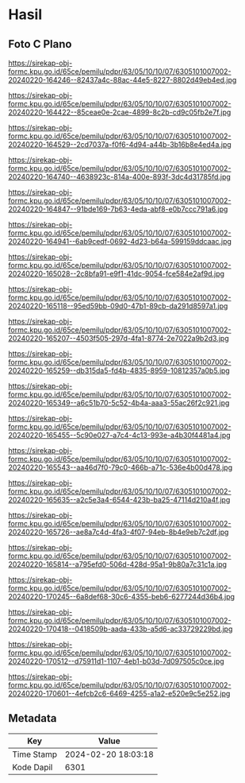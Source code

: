 # Hasil

## Foto C Plano

https://sirekap-obj-formc.kpu.go.id/65ce/pemilu/pdpr/63/05/10/10/07/6305101007002-20240220-164246--82437a4c-88ac-44e5-8227-8802d49eb4ed.jpg

https://sirekap-obj-formc.kpu.go.id/65ce/pemilu/pdpr/63/05/10/10/07/6305101007002-20240220-164422--85ceae0e-2cae-4899-8c2b-cd9c05fb2e7f.jpg

https://sirekap-obj-formc.kpu.go.id/65ce/pemilu/pdpr/63/05/10/10/07/6305101007002-20240220-164529--2cd7037a-f0f6-4d94-a44b-3b16b8e4ed4a.jpg

https://sirekap-obj-formc.kpu.go.id/65ce/pemilu/pdpr/63/05/10/10/07/6305101007002-20240220-164740--4638923c-814a-400e-893f-3dc4d31785fd.jpg

https://sirekap-obj-formc.kpu.go.id/65ce/pemilu/pdpr/63/05/10/10/07/6305101007002-20240220-164847--91bde169-7b63-4eda-abf8-e0b7ccc791a6.jpg

https://sirekap-obj-formc.kpu.go.id/65ce/pemilu/pdpr/63/05/10/10/07/6305101007002-20240220-164941--6ab9cedf-0692-4d23-b64a-599159ddcaac.jpg

https://sirekap-obj-formc.kpu.go.id/65ce/pemilu/pdpr/63/05/10/10/07/6305101007002-20240220-165028--2c8bfa91-e9f1-41dc-9054-fce584e2af9d.jpg

https://sirekap-obj-formc.kpu.go.id/65ce/pemilu/pdpr/63/05/10/10/07/6305101007002-20240220-165118--95ed59bb-09d0-47b1-89cb-da291d8597a1.jpg

https://sirekap-obj-formc.kpu.go.id/65ce/pemilu/pdpr/63/05/10/10/07/6305101007002-20240220-165207--4503f505-297d-4fa1-8774-2e7022a9b2d3.jpg

https://sirekap-obj-formc.kpu.go.id/65ce/pemilu/pdpr/63/05/10/10/07/6305101007002-20240220-165259--db315da5-fd4b-4835-8959-10812357a0b5.jpg

https://sirekap-obj-formc.kpu.go.id/65ce/pemilu/pdpr/63/05/10/10/07/6305101007002-20240220-165349--a6c51b70-5c52-4b4a-aaa3-55ac26f2c921.jpg

https://sirekap-obj-formc.kpu.go.id/65ce/pemilu/pdpr/63/05/10/10/07/6305101007002-20240220-165455--5c90e027-a7c4-4c13-993e-a4b30f4481a4.jpg

https://sirekap-obj-formc.kpu.go.id/65ce/pemilu/pdpr/63/05/10/10/07/6305101007002-20240220-165543--aa46d7f0-79c0-466b-a71c-536e4b00d478.jpg

https://sirekap-obj-formc.kpu.go.id/65ce/pemilu/pdpr/63/05/10/10/07/6305101007002-20240220-165635--a2c5e3a4-6544-423b-ba25-47114d210a4f.jpg

https://sirekap-obj-formc.kpu.go.id/65ce/pemilu/pdpr/63/05/10/10/07/6305101007002-20240220-165726--ae8a7c4d-4fa3-4f07-94eb-8b4e9eb7c2df.jpg

https://sirekap-obj-formc.kpu.go.id/65ce/pemilu/pdpr/63/05/10/10/07/6305101007002-20240220-165814--a795efd0-506d-428d-95a1-9b80a7c31c1a.jpg

https://sirekap-obj-formc.kpu.go.id/65ce/pemilu/pdpr/63/05/10/10/07/6305101007002-20240220-170245--6a8def68-30c6-4355-beb6-6277244d36b4.jpg

https://sirekap-obj-formc.kpu.go.id/65ce/pemilu/pdpr/63/05/10/10/07/6305101007002-20240220-170418--0418509b-aada-433b-a5d6-ac33729229bd.jpg

https://sirekap-obj-formc.kpu.go.id/65ce/pemilu/pdpr/63/05/10/10/07/6305101007002-20240220-170512--d75911d1-1107-4eb1-b03d-7d097505c0ce.jpg

https://sirekap-obj-formc.kpu.go.id/65ce/pemilu/pdpr/63/05/10/10/07/6305101007002-20240220-170601--4efcb2c6-6469-4255-a1a2-e520e9c5e252.jpg


## Metadata

| Key        | Value               |
| ---------- | ------------------- |
| Time Stamp | 2024-02-20 18:03:18 |
| Kode Dapil | 6301                |



